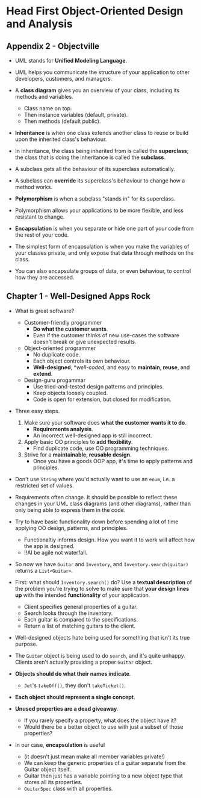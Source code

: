 # Head First Object-Oriented Design and Analysis

## Appendix 2 - Objectville

-	UML stands for **Unified Modeling Language**.
-	UML helps you communicate the structure of your application to other developers, customers, and managers.
-	A **class diagram** gives you an overview of your class, including its methods and variables.
	-	Class name on top.
	-	Then instance variables (default, private).
	-	Then methods (default public).

-	**Inheritance** is when one class extends another class to reuse or build upon the inherited class's behaviour.
-	In inheritance, the class being inherited from is called the **superclass**; the class that is doing the inheritance is called the **subclass**.
-	A subclass gets all the behaviour of its superclass automatically.
-	A subclass can **override** its superclass's behaviour to change how a method works.

-	**Polymorphism** is when a subclass "stands in" for its superclass.
-	Polymorphism allows your applications to be more flexible, and less resistant to change.

-	**Encapsulation** is when you separate or hide one part of your code from the rest of your code.
-	The simplest form of encapsulation is when you make the variables of your classes private, and only expose that data through methods on the class.
-	You can also encapsulate groups of data, or even behaviour, to control how they are accessed.

## Chapter 1 - Well-Designed Apps Rock

-	What is great software?
	-	Customer-friendly programmer
		-	**Do what the customer wants**.
		-	Even if the customer thinks of new use-cases the software doesn't break or give unexpected results.
	-	Object-oriented programmer
		-	No duplicate code.
		-	Each object controls its own behaviour.
		-	**Well-designed**, **well-coded*, and easy to **maintain**, **reuse**, and **extend**.
	-	Design-guru progammar
		-	Use tried-and-tested design patterns and principles.
		-	Keep objects loosely coupled.
		-	Code is open for extension, but closed for modification.

-	Three easy steps.
	1.	Make sure your software does **what the customer wants it to do**.
		-	**Requirements analysis**.
		-	An incorrect well-designed app is still incorrect.
	2.	Apply basic OO principles to **add flexibility**.
		-	Find duplicate code, use OO programming techniques.
	3.	Strive for a **maintainable, reusable design**.
		-	Once you have a goods OOP app, it's time to apply patterns and principles.

-	Don't use `String` where you'd actually want to use an `enum`, i.e. a restricted set of values.
-	Requirements often change. It should be possible to reflect these changes in your UML class diagrams (and other diagrams), rather than only being able to express them in the code.
-	Try to have basic functionality down before spending a lot of time applying OO design, patterns, and principles.
	-	Functionaltiy informs design. How you want it to work will affect how the app is designed.
	-	!!AI be agile not waterfall.

-	So now we have `Guitar` and `Inventory`, and `Inventory.search(guitar)` returns a `List<Guitar>`.
-	First: what should `Inventory.search()` do? Use a **textual description** of the problem you're trying to solve to make sure that **your design lines up** with the intended **functionality** of your application.
	-	Client specifies general properties of a guitar.
	-	Search looks through the inventory.
	-	Each guitar is compared to the specifications.
	-	Return a list of matching guitars to the client.

-	Well-designed objects hate being used for something that isn't its true purpose.
-	The `Guitar` object is being used to do `search`, and it's quite unhappy. Clients aren't actually providing a proper `Guitar` object.
-	**Objects should do what their names indicate**.
	-	`Jet`'s `takeOff()`, they don't `takeTicket()`.
-	**Each object should represent a single concept**.
-	**Unused properties are a dead giveaway**.
	-	If you rarely specify a property, what does the object have it?
	-	Would there be a better object to use with just a subset of those properties?

-	In our case, **encapsulation** is useful
	-	(it doesn't just mean make all member variables private!)
	-	We can keep the generic properties of a guitar separate from the Guitar object itself.
	-	Guitar then just has a variable pointing to a new object type that stores all its properties.
	-	`GuitarSpec` class with all properties.

